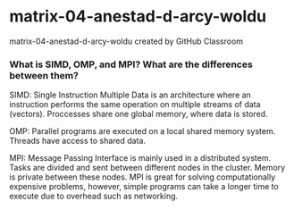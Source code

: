 # matrix-04-anestad-d-arcy-woldu
matrix-04-anestad-d-arcy-woldu created by GitHub Classroom


### What is SIMD, OMP, and MPI? What are the differences between them?


SIMD: Single Instruction Multiple Data is an architecture where an instruction performs the same operation on multiple streams of data (vectors). Proccesses share one global memory, where data is stored.

OMP: Parallel programs are executed on a local shared memory system. Threads have access to shared data. 

MPI: Message Passing Interface is mainly used in a distributed system. Tasks are divided and sent between different nodes in the cluster. Memory is private between these nodes. MPI is great for solving computationally expensive problems, however, simple programs can take a longer time to execute due to overhead such as networking.
